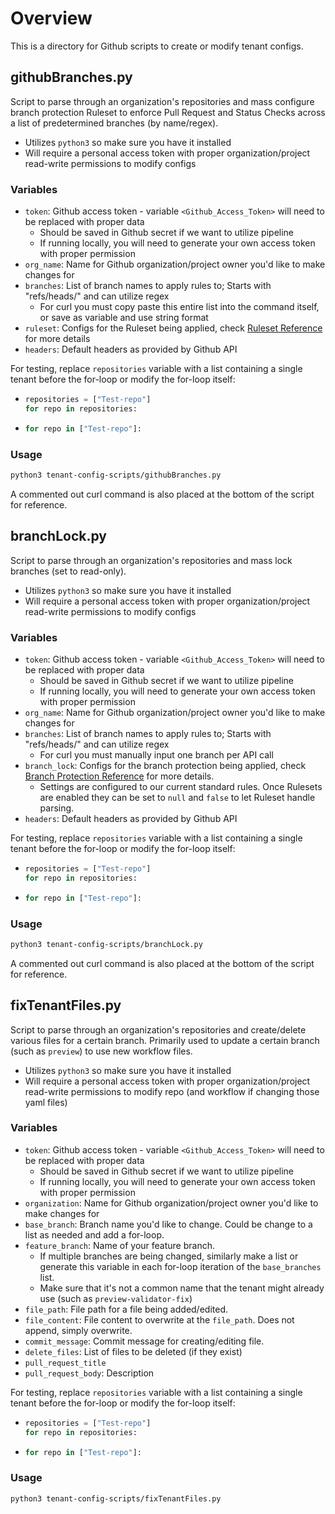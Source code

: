 # Overview

This is a directory for Github scripts to create or modify tenant configs.

## githubBranches.py

Script to parse through an organization's repositories and mass configure branch protection Ruleset to enforce Pull Request and Status Checks across a list of predetermined branches (by name/regex).

- Utilizes `python3` so make sure you have it installed
- Will require a personal access token with proper organization/project read-write permissions to modify configs

### Variables

- `token`: Github access token - variable `<Github_Access_Token>` will need to be replaced with proper data
   - Should be saved in Github secret if we want to utilize pipeline
   - If running locally, you will need to generate your own access token with proper permission
- `org_name`: Name for Github organization/project owner you'd like to make changes for
- `branches`: List of branch names to apply rules to; Starts with "refs/heads/" and can utilize regex
   - For curl you must copy paste this entire list into the command itself, or save as variable and use string format
- `ruleset`: Configs for the Ruleset being applied, check [Ruleset Reference](https://docs.github.com/en/rest/repos/rules?apiVersion=2022-11-28#create-a-repository-ruleset) for more details
- `headers`: Default headers as provided by Github API

For testing, replace `repositories` variable with a list containing a single tenant before the for-loop or modify the for-loop itself:
   - ```Python 
     repositories = ["Test-repo"]
     for repo in repositories:
     ```
   - ```Python 
     for repo in ["Test-repo"]:
     ```

### Usage

``` Bash
python3 tenant-config-scripts/githubBranches.py
```

A commented out curl command is also placed at the bottom of the script for reference.

## branchLock.py

Script to parse through an organization's repositories and mass lock branches (set to read-only).

- Utilizes `python3` so make sure you have it installed
- Will require a personal access token with proper organization/project read-write permissions to modify configs

### Variables

- `token`: Github access token - variable `<Github_Access_Token>` will need to be replaced with proper data
   - Should be saved in Github secret if we want to utilize pipeline
   - If running locally, you will need to generate your own access token with proper permission
- `org_name`: Name for Github organization/project owner you'd like to make changes for
- `branches`: List of branch names to apply rules to; Starts with "refs/heads/" and can utilize regex
   - For curl you must manually input one branch per API call
- `branch_lock`: Configs for the branch protection being applied, check [Branch Protection Reference](https://docs.github.com/en/rest/branches/branch-protection?apiVersion=2022-11-28#update-branch-protection) for more details.
   - Settings are configured to our current standard rules. Once Rulesets are enabled they can be set to `null` and `false` to let Ruleset handle parsing.
- `headers`: Default headers as provided by Github API

For testing, replace `repositories` variable with a list containing a single tenant before the for-loop or modify the for-loop itself:
   - ```Python 
     repositories = ["Test-repo"]
     for repo in repositories:
     ```
   - ```Python 
     for repo in ["Test-repo"]:
     ```

### Usage

``` Bash
python3 tenant-config-scripts/branchLock.py
```

A commented out curl command is also placed at the bottom of the script for reference.

## fixTenantFiles.py

Script to parse through an organization's repositories and create/delete various files for a certain branch. Primarily used to update a certain branch (such as `preview`) to use new workflow files.

- Utilizes `python3` so make sure you have it installed
- Will require a personal access token with proper organization/project read-write permissions to modify repo (and workflow if changing those yaml files)

### Variables

- `token`: Github access token - variable `<Github_Access_Token>` will need to be replaced with proper data
   - Should be saved in Github secret if we want to utilize pipeline
   - If running locally, you will need to generate your own access token with proper permission
- `organization`: Name for Github organization/project owner you'd like to make changes for
- `base_branch`: Branch name you'd like to change. Could be change to a list as needed and add a for-loop.
- `feature_branch`: Name of your feature branch.
   - If multiple branches are being changed, similarly make a list or generate this variable in each for-loop iteration of the `base_branches` list.
   - Make sure that it's not a common name that the tenant might already use (such as `preview-validator-fix`)
- `file_path`: File path for a file being added/edited.
- `file_content`: File content to overwrite at the `file_path`. Does not append, simply overwrite.
- `commit_message`: Commit message for creating/editing file.
- `delete_files`: List of files to be deleted (if they exist)
- `pull_request_title`
- `pull_request_body`: Description

For testing, replace `repositories` variable with a list containing a single tenant before the for-loop or modify the for-loop itself:
   - ```Python 
     repositories = ["Test-repo"]
     for repo in repositories:
     ```
   - ```Python 
     for repo in ["Test-repo"]:
     ```

### Usage

``` Bash
python3 tenant-config-scripts/fixTenantFiles.py
```